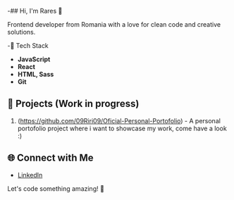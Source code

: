 -## Hi, I'm Rares 👋

Frontend developer from Romania with a love for clean code and creative solutions.

-🔧 Tech Stack

- **JavaScript** 
- **React**
- **HTML, Sass**
- **Git**

## 🚀 Projects (Work in progress)

1. (https://github.com/09Riri09/Oficial-Personal-Portofolio) - A personal portofolio project where i want to showcase my work, come have a look :)


## 🌐 Connect with Me

- [LinkedIn](https://www.linkedin.com/in/rares-dascalescu/)

Let's code something amazing! 🚀
